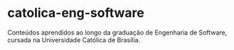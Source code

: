 # catolica-eng-software
Conteúdos aprendidos ao longo da graduação de Engenharia de Software, cursada na Universidade Católica de Brasília.

